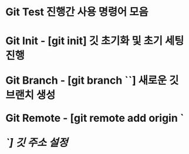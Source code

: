 <h1>Git Test 진행간 사용 명령어 모음<h1>

<p>Git Init - [git init] 깃 초기화 및 초기 세팅 진행<p>
<p>Git Branch - [git branch `<file name>`]  새로운 깃 브랜치 생성</p>
<p>Git Remote - [git remote add origin `<address>`] 깃 주소 설정</p>
